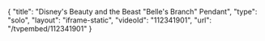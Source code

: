 {
    "title": "Disney's Beauty and the Beast \"Belle's Branch\" Pendant",
    "type": "solo",
    "layout": "iframe-static",
    "videoId": "112341901",
    "url": "\/tvpembed\/112341901"
}